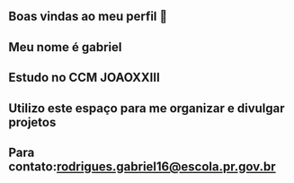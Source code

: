 ## Boas vindas ao meu perfil 🖤

## Meu nome é gabriel
## Estudo no CCM JOAOXXIII
## Utilizo este espaço para me organizar e divulgar projetos
## Para contato:rodrigues.gabriel16@escola.pr.gov.br
